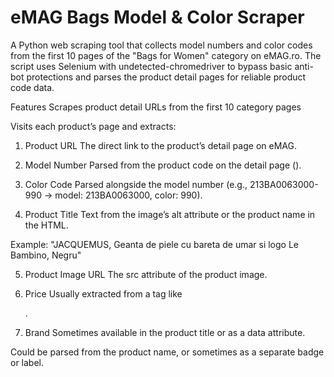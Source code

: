 # eMAG Bags Model & Color Scraper
A Python web scraping tool that collects model numbers and color codes from the first 10 pages of the "Bags for Women" category on eMAG.ro. The script uses Selenium with undetected-chromedriver to bypass basic anti-bot protections and parses the product detail pages for reliable product code data.

Features
Scrapes product detail URLs from the first 10 category pages

Visits each product’s page and extracts:

1. Product URL
The direct link to the product’s detail page on eMAG.

2. Model Number
Parsed from the product code on the detail page (<span class="product-code-display hidden-xs">).

3. Color Code
Parsed alongside the model number (e.g., 213BA0063000-990 → model: 213BA0063000, color: 990).

4. Product Title
Text from the image’s alt attribute or the product name in the HTML.

Example: "JACQUEMUS, Geanta de piele cu bareta de umar si logo Le Bambino, Negru"

5. Product Image URL
The src attribute of the product image.

6. Price
Usually extracted from a tag like <p class="product-new-price">.

7. Brand
Sometimes available in the product title or as a data attribute.

Could be parsed from the product name, or sometimes as a separate badge or label.

